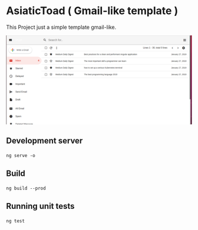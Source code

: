 # AsiaticToad ( Gmail-like template )

This Project just a simple template gmail-like.

![alt text](https://raw.githubusercontent.com/fv-david/AsiaticToad/master/screenshot/gmail-like.png "image")

## Development server

`ng serve -o`

## Build

`ng build --prod`

## Running unit tests

`ng test`

<!-- test https://github.com/stbui/angular-material-app -->